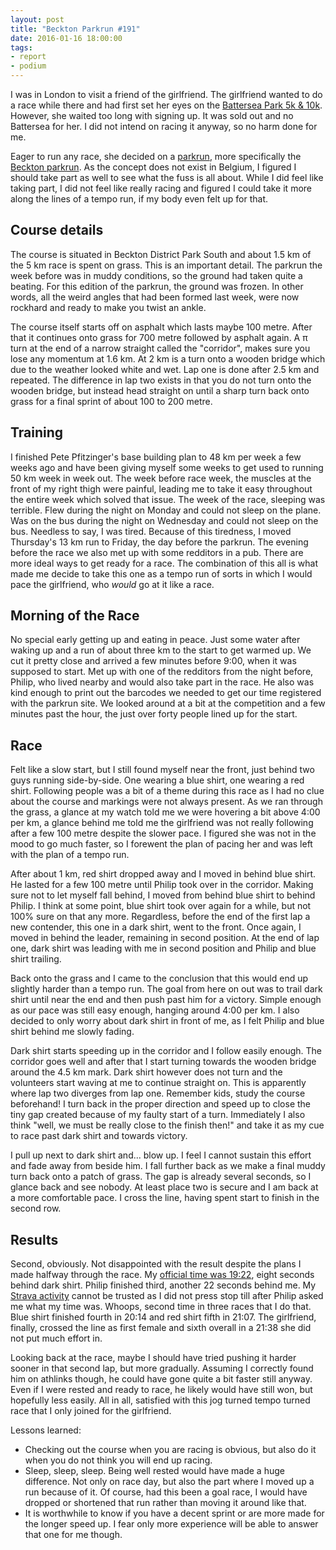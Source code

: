 ```yaml
---
layout: post
title: "Beckton Parkrun #191"
date: 2016-01-16 18:00:00
tags:
- report
- podium
---
```


I was in London to visit a friend of the girlfriend. The girlfriend wanted to
do a race while there and had first set her eyes on the [Battersea Park 5k &
10k][battersea]. However, she waited too long with signing up. It was sold out
and no Battersea for her. I did not intend on racing it anyway, so no harm done
for me.

Eager to run any race, she decided on a [parkrun][parkrun], more specifically
the [Beckton parkrun][beckton]. As the concept does not exist in Belgium, I
figured I should take part as well to see what the fuss is all about. While I
did feel like taking part, I did not feel like really racing and figured I
could take it more along the lines of a tempo run, if my body even felt up for
that.

## Course details

The course is situated in Beckton District Park South and about 1.5 km of the 5
km race is spent on grass.  This is an important detail. The parkrun the week
before was in muddy conditions, so the ground had taken quite a beating.  For
this edition of the parkrun, the ground was frozen. In other words, all the
weird angles that had been formed last week, were now rockhard and ready to
make you twist an ankle.

The course itself starts off on asphalt which lasts maybe 100 metre. After that
it continues onto grass for 700 metre followed by asphalt again. A π turn at
the end of a narrow straight called the "corridor", makes sure you lose any
momentum at 1.6 km. At 2 km is a turn onto a wooden bridge which due to the
weather looked white and wet. Lap one is done after 2.5 km and repeated.  The
difference in lap two exists in that you do not turn onto the wooden bridge,
but instead head straight on until a sharp turn back onto grass for a final
sprint of about 100 to 200 metre.

## Training

I finished Pete Pfitzinger's base building plan to 48 km per week a few weeks
ago and have been giving myself some weeks to get used to running 50 km week in
week out. The week before race week, the muscles at the front of my right thigh
were painful, leading me to take it easy throughout the entire week which
solved that issue. The week of the race, sleeping was terrible. Flew during the
night on Monday and could not sleep on the plane. Was on the bus during the
night on Wednesday and could not sleep on the bus. Needless to say, I was
tired. Because of this tiredness, I moved Thursday's 13 km run to Friday,
the day before the parkrun. The evening before the race we also met up with
some redditors in a pub. There are more ideal ways to get ready for a race.
The combination of this all is what made me decide to take this one as a tempo
run of sorts in which I would pace the girlfriend, who *would* go at it like a
race.

## Morning of the Race

No special early getting up and eating in peace. Just some water after waking
up and a run of about three km to the start to get warmed up. We cut it pretty
close and arrived a few minutes before 9:00, when it was supposed to start.
Met up with one of the redditors from the night before, Philip, who lived
nearby and would also take part in the race. He also was kind enough to print
out the barcodes we needed to get our time registered with the parkrun site.
We looked around at a bit at the competition and a few minutes past the hour,
the just over forty people lined up for the start.

## Race

Felt like a slow start, but I still found myself near the front, just behind
two guys running side-by-side. One wearing a blue shirt, one wearing a red
shirt. Following people was a bit of a theme during this race as I had no clue
about the course and markings were not always present.  As we ran through the
grass, a glance at my watch told me we were hovering a bit above 4:00 per km, a
glance behind me told me the girlfriend was not really following after a few
100 metre despite the slower pace. I figured she was not in the mood to go much
faster, so I forewent the plan of pacing her and was left with the plan of a
tempo run.

After about 1 km, red shirt dropped away and I moved in behind blue shirt. He
lasted for a few 100 metre until Philip took over in the corridor. Making sure
not to let myself fall behind, I moved from behind blue shirt to behind Philip.
I think at some point, blue shirt took over again for a while, but not 100%
sure on that any more. Regardless, before the end of the first lap a new
contender, this one in a dark shirt, went to the front. Once again, I moved in
behind the leader, remaining in second position. At the end of lap one, dark
shirt was leading with me in second position and Philip and blue shirt trailing.

Back onto the grass and I came to the conclusion that this would end up
slightly harder than a tempo run. The goal from here on out was to trail dark
shirt until near the end and then push past him for a victory. Simple enough as
our pace was still easy enough, hanging around 4:00 per km. I also decided to
only worry about dark shirt in front of me, as I felt Philip and blue shirt
behind me slowly fading.

Dark shirt starts speeding up in the corridor and I follow easily enough. The
corridor goes well and after that I start turning towards the wooden bridge
around the 4.5 km mark.  Dark shirt however does not turn and the volunteers
start waving at me to continue straight on. This is apparently where lap two
diverges from lap one. Remember kids, study the course beforehand! I turn back
in the proper direction and speed up to close the tiny gap created because of
my faulty start of a turn. Immediately I also think "well, we must be really
close to the finish then!" and take it as my cue to race past dark shirt and
towards victory.

I pull up next to dark shirt and... blow up. I feel I cannot sustain this
effort and fade away from beside him. I fall further back as we make a final
muddy turn back onto a patch of grass. The gap is already several seconds, so I
glance back and see nobody. At least place two is secure and I am back at a
more comfortable pace. I cross the line, having spent start to finish in the
second row.

## Results

Second, obviously. Not disappointed with the result despite the plans I made
halfway through the race. My [official time was 19:22][results], eight seconds
behind dark shirt. Philip finished third, another 22 seconds behind me. My
[Strava activity][strava] cannot be trusted as I did not press stop till after
Philip asked me what my time was. Whoops, second time in three races that I do
that. Blue shirt finished fourth in 20:14 and red shirt fifth in 21:07. The
girlfriend, finally, crossed the line as first female and sixth overall in a
21:38 she did not put much effort in.

Looking back at the race, maybe I should have tried pushing it harder sooner in
that second lap, but more gradually. Assuming I correctly found him on athlinks
though, he could have gone quite a bit faster still anyway. Even if I were
rested and ready to race, he likely would have still won, but hopefully less
easily. All in all, satisfied with this jog turned tempo turned race that I
only joined for the girlfriend.

Lessons learned:

* Checking out the course when you are racing is obvious, but also do it when
  you do not think you will end up racing.
* Sleep, sleep, sleep. Being well rested would have made a huge difference.
  Not only on race day, but also the part where I moved up a run because of it.
  Of course, had this been a goal race, I would have dropped or shortened that
  run rather than moving it around like that.
* It is worthwhile to know if you have a decent sprint or are more made for the
  longer speed up. I fear only more experience will be able to answer that one
  for me though.

[battersea]: https://www.runthrough.co.uk/?event=january-battersea-park-5k-10k
[parkrun]: http://www.parkrun.com/
[beckton]: http://www.parkrun.org.uk/beckton/
[results]: http://www.parkrun.org.uk/beckton/results/weeklyresults/?runSeqNumber=191
[strava]: https://www.strava.com/activities/471336656
